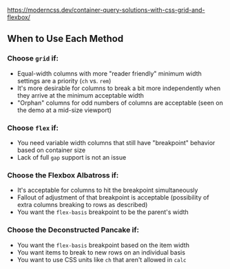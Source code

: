 https://moderncss.dev/container-query-solutions-with-css-grid-and-flexbox/

## When to Use Each Method

### Choose `grid` if:

- Equal-width columns with more "reader friendly" minimum width settings are a priority (`ch` vs. `rem`)
- It's more desirable for columns to break a bit more independently when they arrive at the minimum acceptable width
- "Orphan" columns for odd numbers of columns are acceptable (seen on the demo at a mid-size viewport)

### Choose `flex` if:

- You need variable width columns that still have "breakpoint" behavior based on container size
- Lack of full `gap` support is not an issue

### Choose the Flexbox Albatross if:

- It's acceptable for columns to hit the breakpoint simultaneously
- Fallout of adjustment of that breakpoint is acceptable (possibility of extra columns breaking to rows as described)
- You want the `flex-basis` breakpoint to be the parent's width

### Choose the Deconstructed Pancake if:

- You want the `flex-basis` breakpoint based on the item width
- You want items to break to new rows on an individual basis
- You want to use CSS units like `ch` that aren't allowed in `calc`
